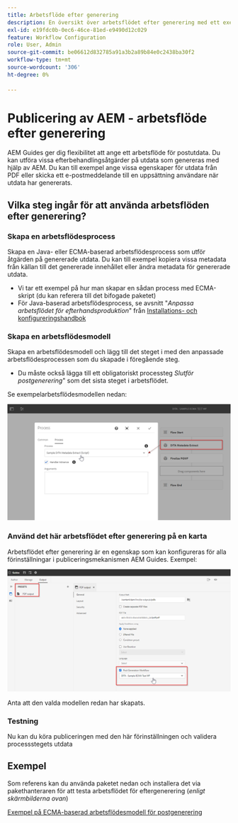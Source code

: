 ```yaml
---
title: Arbetsflöde efter generering
description: En översikt över arbetsflödet efter generering med ett exempel
exl-id: e19fdc0b-0ec6-46ce-81ed-e9490d12c029
feature: Workflow Configuration
role: User, Admin
source-git-commit: be06612d832785a91a3b2a89b84e0c2438ba30f2
workflow-type: tm+mt
source-wordcount: '306'
ht-degree: 0%

---
```


# Publicering av AEM - arbetsflöde efter generering

AEM Guides ger dig flexibilitet att ange ett arbetsflöde för postutdata. Du kan utföra vissa efterbehandlingsåtgärder på utdata som genereras med hjälp av AEM.
Du kan till exempel ange vissa egenskaper för utdata från PDF eller skicka ett e-postmeddelande till en uppsättning användare när utdata har genererats.


## Vilka steg ingår för att använda arbetsflöden efter generering?

### Skapa en arbetsflödesprocess

Skapa en Java- eller ECMA-baserad arbetsflödesprocess som utför åtgärden på genererade utdata. Du kan till exempel kopiera vissa metadata från källan till det genererade innehållet eller ändra metadata för genererade utdata.
- Vi tar ett exempel på hur man skapar en sådan process med ECMA-skript (du kan referera till det bifogade paketet)
- För Java-baserad arbetsflödesprocess, se avsnitt &quot;*Anpassa arbetsflödet för efterhandsproduktion*&quot; från [Installations- och konfigureringshandbok](https://helpx.adobe.com/content/dam/help/en/xml-documentation-solution/4-2/Adobe-Experience-Manager-Guides_UUID_Installation-Configuration-Guide_EN.pdf#page=119)


### Skapa en arbetsflödesmodell

Skapa en arbetsflödesmodell och lägg till det steget i med den anpassade arbetsflödesprocessen som du skapade i föregående steg.
- Du måste också lägga till ett obligatoriskt processteg *Slutför postgenerering*&quot; som det sista steget i arbetsflödet.

Se exempelarbetsflödesmodellen nedan:

![Arbetsflödesmodell för postgenerering](../assets/workflows/pgwf-workflow-model.png)


### Använd det här arbetsflödet efter generering på en karta

Arbetsflödet efter generering är en egenskap som kan konfigureras för alla förinställningar i publiceringsmekanismen AEM Guides. Exempel:

![Arbetsflöde efter generering på förinställning av utdata](../assets/workflows/pgwf-preset-settings.png)


Anta att den valda modellen redan har skapats.


### Testning

Nu kan du köra publiceringen med den här förinställningen och validera processstegets utdata


## Exempel

Som referens kan du använda paketet nedan och installera det via pakethanteraren för att testa arbetsflödet för eftergenerering (*enligt skärmbilderna ovan*)

[Exempel på ECMA-baserad arbetsflödesmodell för postgenerering](../assets/workflows/sample-pgwf-ecma-test-wfmetadata.zip)
